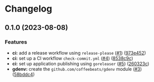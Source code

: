 # Changelog

## 0.1.0 (2023-08-08)


### Features

* **ci:** add a release workflow using `release-please` ([#1](https://github.com/coffeebeats/gdenv/issues/1)) ([973e452](https://github.com/coffeebeats/gdenv/commit/973e452297247a3008953672de86b11ec0b783e5))
* **ci:** set up a CI workflow `check-commit.yml` ([#4](https://github.com/coffeebeats/gdenv/issues/4)) ([8538c9c](https://github.com/coffeebeats/gdenv/commit/8538c9c2aec0d0583d071595e105682c1fea152f))
* **ci:** set up application publishing using `goreleaser` ([#5](https://github.com/coffeebeats/gdenv/issues/5)) ([260323c](https://github.com/coffeebeats/gdenv/commit/260323cbd102bc30777fa21f807fb8b77cf9cbb3))
* **gdenv:** create the `github.com/coffeebeats/gdenv` module ([#3](https://github.com/coffeebeats/gdenv/issues/3)) ([58bddc4](https://github.com/coffeebeats/gdenv/commit/58bddc4dc024fa1dd3da77bd12e9135596b8456e))
